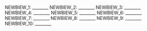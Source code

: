 NEWBIEW_1: ________
NEWBIEW_2: ________
NEWBIEW_3: ________
NEWBIEW_4: ________
NEWBIEW_5: ________
NEWBIEW_6: ________
NEWBIEW_7: ________
NEWBIEW_8: ________
NEWBIEW_9: ________
NEWBIEW_10: ________
